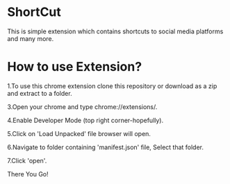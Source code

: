 # ShortCut
This is simple extension which contains shortcuts to social media platforms and many more.

# How to use Extension?

1.To use this chrome extension clone this repository or download as a zip and extract to a folder.

3.Open your chrome and type chrome://extensions/.

4.Enable Developer Mode (top right corner-hopefully).

5.Click on 'Load Unpacked' file browser will open.

6.Navigate to folder containing 'manifest.json' file, Select that folder.

7.Click 'open'.

There You Go!
